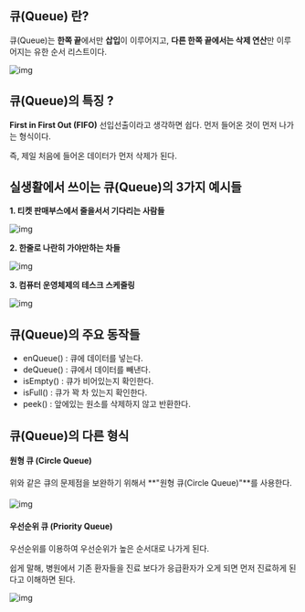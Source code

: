 ## **큐(Queue) 란?**

 

큐(Queue)는 **한쪽 끝**에서만 **삽입**이 이루어지고, **다른 한쪽 끝에서는 삭제 연산**만 이루어지는 유한 순서 리스트이다.

![img](https://k.kakaocdn.net/dn/Rcx73/btq0XoA8XYB/Ct5GXjU4SeXp7NMFv7ix4k/img.png)



## **큐(Queue)의 특징 ?**

**First in First Out (FIFO)** 선입선출이라고 생각하면 쉽다. 먼저 들어온 것이 먼저 나가는 형식이다.

즉, 제일 처음에 들어온 데이터가 먼저 삭제가 된다.



## **실생활에서 쓰이는 큐(Queue)의 3가지 예시들**

**1. 티켓 판매부스에서 줄을서서 기다리는 사람들**

![img](https://k.kakaocdn.net/dn/wkpAW/btq01qYLXrP/frEzX6vWKRw48a48GkEK8K/img.jpg)

**2. 한줄로 나란히 가야만하는 차들**



![img](https://k.kakaocdn.net/dn/K8z3g/btq2E8CSeKf/XAnVp2hawwBEJWIMJ22knk/img.jpg)



 

 

**3. 컴퓨터 운영체제의 테스크 스케줄링** 

![img](https://k.kakaocdn.net/dn/we09J/btq2E8pmwNz/5jx47AMvoAJLTqqkoqYgd1/img.png)

## **큐(Queue)의 주요 동작들**

- enQueue() : 큐에 데이터를 넣는다.
- deQueue() : 큐에서 데이터를 빼낸다.
- isEmpty() : 큐가 비어있는지 확인한다.
- isFull() : 큐가 꽉 차 있는지 확인한다.
- peek() : 앞에있는 원소를 삭제하지 않고 반환한다.



## **큐(Queue)의 다른 형식**

#### **원형 큐 (Circle Queue)**

위와 같은 큐의 문제점을 보완하기 위해서 **"원형 큐(Circle Queue)"**를 사용한다.

####  



![img](https://k.kakaocdn.net/dn/CAPCY/btq2Jk2XF9c/y2SMPlLASEHPIv3Hf0Zco0/img.gif)



#### **우선순위 큐 (Priority Queue)** 

우선순위를 이용하여 우선순위가 높은 순서대로 나가게 된다.

쉽게 말해, 병원에서 기존 환자들을 진료 보다가 응급환자가 오게 되면 먼저 진료하게 된다고 이해하면 된다.

 



![img](https://k.kakaocdn.net/dn/do9gP2/btq2IgzXmMl/TCvm6VOwk74a1c3NVbyCBk/img.png)

